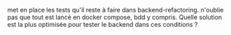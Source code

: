 met en place les tests qu'il reste à faire dans backend-refactoring. n'oublie pas que tout est lancé en docker compose, bdd y compris. Quelle solution est la plus optimisée pour tester le backend dans ces conditions ?
